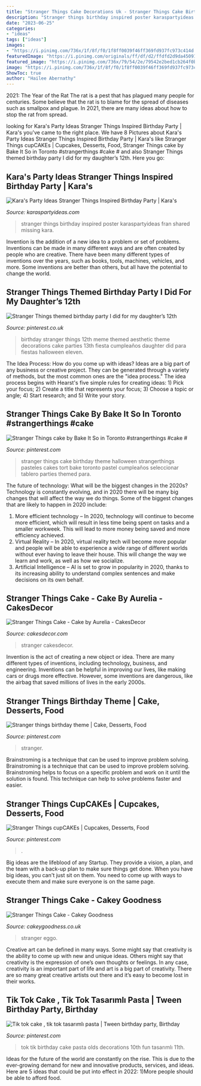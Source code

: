 ```yaml
---
title: "Stranger Things Cake Decorations Uk - Stranger Things Cake Birthday Theme Halloween Strangerthings Pasteles Cakes Tort Bake Toronto Pastel Cumpleaños Seleccionar Tablero Parties Themed Para"
description: "Stranger things birthday inspired poster karaspartyideas fran shared missing kara"
date: "2023-06-25"
categories:
- "ideas"
tags: ["ideas"]
images:
- "https://i.pinimg.com/736x/1f/8f/f0/1f8ff0039f46ff369fd937fc973c414d.jpg"
featuredImage: "https://i.pinimg.com/originals/ff/df/d2/ffdfd2d9da45091baa30909d6420163b.jpg"
featured_image: "https://i.pinimg.com/736x/79/54/2e/79542e2bed1cb264f0b0ff0bc234a15c.jpg"
image: "https://i.pinimg.com/736x/1f/8f/f0/1f8ff0039f46ff369fd937fc973c414d.jpg"
ShowToc: true
author: "Hailee Abernathy"
---
```



2021: The Year of the Rat
The rat is a pest that has plagued many people for centuries. Some believe that the rat is to blame for the spread of diseases such as smallpox and plague. In 2021, there are many ideas about how to stop the rat from spread.

	

		
looking for Kara&#039;s Party Ideas Stranger Things Inspired Birthday Party | Kara&#039;s you've came to the right place. We have 8 Pictures about Kara&#039;s Party Ideas Stranger Things Inspired Birthday Party | Kara&#039;s like Stranger Things cupCAKEs | Cupcakes, Desserts, Food, Stranger Things cake by Bake It So in Toronto #strangerthings #cake # and also Stranger Things themed birthday party I did for my daughter’s 12th. Here you go:
		
    
## Kara&#039;s Party Ideas Stranger Things Inspired Birthday Party | Kara&#039;s

<img loading=lazy src="https://karaspartyideas.com/wp-content/uploads/2018/03/Stranger-Things-Inspired-Birthday-Party-via-Karas-Party-Ideas-KarasPartyIdeas.com29.jpg" onerror="this.onerror=null;this.src='https://tse2.mm.bing.net/th?id=OIP.8b4C3yUmSwyNVHHM-02oIwHaJ3&amp;pid=15.1';" alt="Kara&#039;s Party Ideas Stranger Things Inspired Birthday Party | Kara&#039;s">

_Source: karaspartyideas.com_

>stranger things birthday inspired poster karaspartyideas fran shared missing kara. 

	

Invention is the addition of a new idea to a problem or set of problems. Inventions can be made in many different ways and are often created by people who are creative. There have been many different types of inventions over the years, such as books, tools, machines, vehicles, and more. Some inventions are better than others, but all have the potential to change the world.

    
## Stranger Things Themed Birthday Party I Did For My Daughter’s 12th

<img loading=lazy src="https://i.pinimg.com/originals/ff/df/d2/ffdfd2d9da45091baa30909d6420163b.jpg" onerror="this.onerror=null;this.src='https://tse1.mm.bing.net/th?id=OIP.fUrv2PO2MPqyfLVsgtCUZQHaJ4&amp;pid=15.1';" alt="Stranger Things themed birthday party I did for my daughter’s 12th">

_Source: pinterest.co.uk_

>birthday stranger things 12th meme themed aesthetic theme decorations cake parties 13th fiesta cumpleaños daughter did para fiestas halloween eleven. 

	

The Idea Process: How do you come up with ideas?
Ideas are a big part of any business or creative project. They can be generated through a variety of methods, but the most common ones are the "idea process." The idea process begins with Hearst's five simple rules for creating ideas: 1) Pick your focus; 2) Create a title that represents your focus; 3) Choose a topic or angle; 4) Start research; and 5) Write your story.

    
## Stranger Things Cake By Bake It So In Toronto #strangerthings #cake #

<img loading=lazy src="https://i.pinimg.com/originals/e4/6e/bb/e46ebb22173eff29f9ef4ba34aaca903.jpg" onerror="this.onerror=null;this.src='https://tse4.mm.bing.net/th?id=OIP.q8FRggwc0bCaPQ9vbNNyogHaHa&amp;pid=15.1';" alt="Stranger Things cake by Bake It So in Toronto #strangerthings #cake #">

_Source: pinterest.com_

>stranger things cake birthday theme halloween strangerthings pasteles cakes tort bake toronto pastel cumpleaños seleccionar tablero parties themed para. 

	

The future of technology: What will be the biggest changes in the 2020s?
Technology is constantly evolving, and in 2020 there will be many big changes that will affect the way we do things. Some of the biggest changes that are likely to happen in 2020 include: 
1. More efficient technology – In 2020, technology will continue to become more efficient, which will result in less time being spent on tasks and a smaller workweek. This will lead to more money being saved and more efficiency achieved. 
2. Virtual Reality – In 2020, virtual reality tech will become more popular and people will be able to experience a wide range of different worlds without ever having to leave their house. This will change the way we learn and work, as well as how we socialize. 
3. Artificial Intelligence – AI is set to grow in popularity in 2020, thanks to its increasing ability to understand complex sentences and make decisions on its own behalf.

    
## Stranger Things Cake - Cake By Aurelia - CakesDecor

<img loading=lazy src="https://pic.cakesdecor.com/m/kvelahxmz2eusewgi3iv.jpg" onerror="this.onerror=null;this.src='https://tse4.mm.bing.net/th?id=OIP.gQJaNxjrJ5L7clRMHNFfywHaMu&amp;pid=15.1';" alt="Stranger Things Cake - Cake by Aurelia - CakesDecor">

_Source: cakesdecor.com_

>stranger cakesdecor. 

	

Invention is the act of creating a new object or idea. There are many different types of inventions, including technology, business, and engineering. Inventions can be helpful in improving our lives, like making cars or drugs more effective. However, some inventions are dangerous, like the airbag that saved millions of lives in the early 2000s.

    
## Stranger Things Birthday Theme | Cake, Desserts, Food

<img loading=lazy src="https://i.pinimg.com/736x/1f/8f/f0/1f8ff0039f46ff369fd937fc973c414d.jpg" onerror="this.onerror=null;this.src='https://tse1.mm.bing.net/th?id=OIP.Evm_OVFzxyhh8T65Bp5e3wHaJ3&amp;pid=15.1';" alt="Stranger things birthday theme | Cake, Desserts, Food">

_Source: pinterest.com_

>stranger. 

	

Brainstroming is a technique that can be used to improve problem solving.
Brainstroming is a technique that can be used to improve problem solving. Brainstroming helps to focus on a specific problem and work on it until the solution is found. This technique can help to solve problems faster and easier.

    
## Stranger Things CupCAKEs | Cupcakes, Desserts, Food

<img loading=lazy src="https://i.pinimg.com/736x/51/5b/ec/515beca2ee98137865680ce6f41c099a.jpg" onerror="this.onerror=null;this.src='https://tse4.mm.bing.net/th?id=OIP.GNY9Z3l3uSbf6Z68JPN0uAHaHa&amp;pid=15.1';" alt="Stranger Things cupCAKEs | Cupcakes, Desserts, Food">

_Source: pinterest.com_

>. 

	

Big ideas are the lifeblood of any Startup. They provide a vision, a plan, and the team with a back-up plan to make sure things get done. When you have big ideas, you can't just sit on them. You need to come up with ways to execute them and make sure everyone is on the same page.

    
## Stranger Things Cake - Cakey Goodness

<img loading=lazy src="http://www.cakeygoodness.co.uk/wp-content/uploads/2019/07/stranger-things-cake-2.jpg" onerror="this.onerror=null;this.src='https://tse3.mm.bing.net/th?id=OIP.Pa_z9By7-HxIGXP9WSjhqAHaK6&amp;pid=15.1';" alt="Stranger Things Cake - Cakey Goodness">

_Source: cakeygoodness.co.uk_

>stranger eggo. 

	

Creative art can be defined in many ways. Some might say that creativity is the ability to come up with new and unique ideas. Others might say that creativity is the expression of one’s own thoughts or feelings. In any case, creativity is an important part of life and art is a big part of creativity. There are so many great creative artists out there and it’s easy to become lost in their works.

    
## Tik Tok Cake , Tik Tok Tasarımlı Pasta | Tween Birthday Party, Birthday

<img loading=lazy src="https://i.pinimg.com/736x/79/54/2e/79542e2bed1cb264f0b0ff0bc234a15c.jpg" onerror="this.onerror=null;this.src='https://tse1.mm.bing.net/th?id=OIP.0Qtg-XNsRiKH062YH2ycaAHaJ3&amp;pid=15.1';" alt="Tik tok cake , tik tok tasarımlı pasta | Tween birthday party, Birthday">

_Source: pinterest.com_

>tok tik birthday cake pasta olds decorations 10th fun tasarımlı 11th. 

	

Ideas for the future of the world are constantly on the rise. This is due to the ever-growing demand for new and innovative products, services, and ideas. Here are 5 ideas that could be put into effect in 2022: 1)More people should be able to afford food. 

